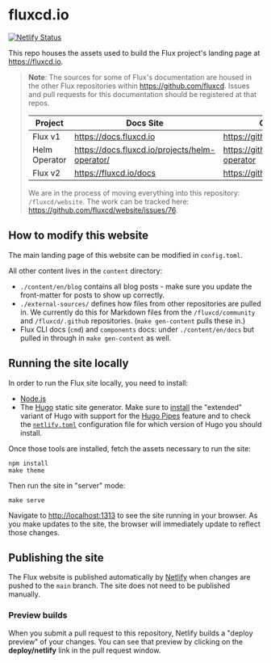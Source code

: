 # fluxcd.io

[![Netlify Status](https://api.netlify.com/api/v1/badges/fe297324-1b1d-4d66-96f7-0f8cb1abbe84/deploy-status)](https://app.netlify.com/sites/fluxcd/deploys)

This repo houses the assets used to build the Flux project's landing page at <https://fluxcd.io>.

> **Note**: The sources for some of Flux's documentation are housed in the other Flux repositories within <https://github.com/fluxcd>. Issues and pull requests for this documentation should be registered at that repos.
>
> Project       | Docs Site                                        | Github Source
> ------------- | ------------------------------------------------ | -------------
> Flux v1       | <https://docs.fluxcd.io>                         | <https://github.com/fluxcd/flux>
> Helm Operator | <https://docs.fluxcd.io/projects/helm-operator/> | <https://github.com/fluxcd/helm-operator>
> Flux v2       | <https://fluxcd.io/docs>                         | <https://github.com/fluxcd/website>
>
> We are in the process of moving everything into this repository: `/fluxcd/website`. The work can be tracked here: <https://github.com/fluxcd/website/issues/76>.

## How to modify this website

The main landing page of this website can be modified in `config.toml`.

All other content lives in the `content` directory:

- `./content/en/blog` contains all blog posts - make sure you update the front-matter for posts to show up correctly.
- `./external-sources/` defines how files from other repositories are pulled in. We currently do this for Markdown files from the `/fluxcd/community` and `/fluxcd/.github` repositories. (`make gen-content` pulls these in.)
- Flux CLI docs (`cmd`) and `components` docs: under `./content/en/docs` but pulled in through in `make gen-content` as well.

## Running the site locally

In order to run the Flux site locally, you need to install:

- [Node.js](https://www.npmjs.com/get-npm)
- The [Hugo](https://gohugo.io) static site generator. Make sure to [install](https://gohugo.io/getting-started/installing/) the "extended" variant of Hugo with support for the [Hugo Pipes](https://gohugo.io/hugo-pipes/introduction/) feature and to check the [`netlify.toml`](./netlify.toml) configuration file for which version of Hugo you should install.

Once those tools are installed, fetch the assets necessary to run the site:

```cli
npm install
make theme
```

Then run the site in "server" mode:

```cli
make serve
```

Navigate to <http://localhost:1313> to see the site running in your browser. As you make updates to the site, the browser will immediately update to reflect those changes.

## Publishing the site

The Flux website is published automatically by [Netlify](https://netlify.com) when changes are pushed to the `main` branch. The site does not need to be published manually.

### Preview builds

When you submit a pull request to this repository, Netlify builds a "deploy preview" of your changes. You can see that preview by clicking on the **deploy/netlify** link in the pull request window.
